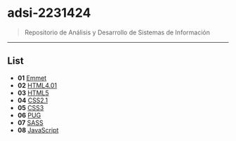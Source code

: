 # adsi-2231424

> Repositorio de Análisis y Desarrollo de Sistemas de Información

---

## List

- **01** [Emmet](Ofac/01-emmet/)
- **02** [HTML4.01](Ofac/02-html4.01/)
- **03** [HTML5](Ofac/03-html5/)
- **04** [CSS2.1](Ofac/04-css2.1/)
- **05** [CSS3](Ofac/05-css3/)
- **06** [PUG](Ofac/06-pug/)
- **07** [SASS](Ofac/07-sass/)
- **08** [JavaScript](Ofac/08-JavaScript/)
